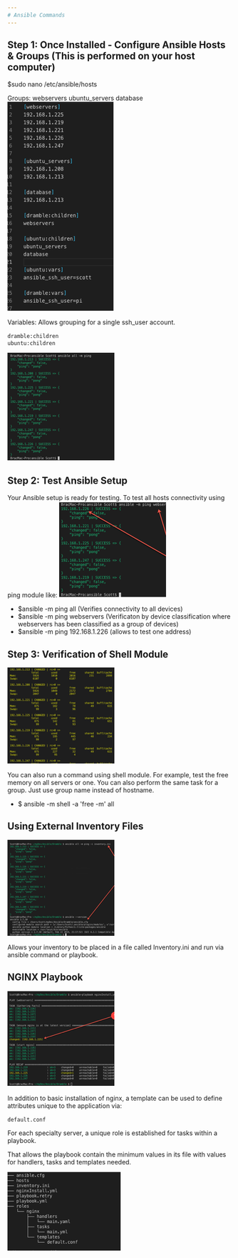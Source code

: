 ```yaml
---
# Ansible Commands 
---
```


## Step 1: Once Installed - Configure Ansible Hosts & Groups (This is performed on your host computer)

\$sudo nano /etc/ansible/hosts

Groups:
webservers
ubuntu_servers
database
![images](./images/image1.png)

Variables:
Allows grouping for a single
ssh_user account.

    dramble:children
    ubuntu:children

![images](./images/image2.png)

## Step 2: Test Ansible Setup

Your Ansible setup is ready for testing. To test all hosts connectivity using ping module like:
![images](./images/image3.png)

- \$ansible -m ping all (Verifies connectivity to all devices)
- \$ansible -m ping webservers (Verificaton by device classification where webservers has been classified as a group of devices)
- \$ansible -m ping 192.168.1.226 (allows to test one address)

## Step 3: Verification of Shell Module

![images](./images/image4.png)

You can also run a command using shell module. For example, test the free memory on all servers or one. You can also perform the same task for a group. Just use group name instead of hostname.

- \$ ansible -m shell -a 'free -m' all

## Using External Inventory Files

![images](./images/image5.png)

Allows your inventory to be placed in a file called Inventory.ini and run via ansible command or playbook.

## NGINX Playbook

![images](./images/image6.png)

In addition to basic installation of nginx, a template can be used to define attributes unique to the application via:

    default.conf

For each specialty server, a unique role is established for tasks within a playbook.

That allows the playbook contain the minimum values in its file with values for handlers, tasks and templates needed.

![images](./images/image7.png)

